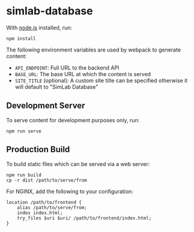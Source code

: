 simlab-database
===============
With [node.js](http://nodejs.org) installed, run:

    npm install

The following environment variables are used by webpack to generate content:

* `API_ENDPOINT`: Full URL to the backend API
* `BASE_URL`: The base URL at which the content is served
* `SITE_TITLE` (optional): A custom site title can be specified otherwise it will default to "SimLab Database"

Development Server
------------------
To serve content for development purposes only, run:

    npm run serve

Production Build
----------------
To build static files which can be served via a web server:

    npm run build
    cp -r dist /path/to/serve/from

For NGINX, add the following to your configuration:

    location /path/to/frontend {
        alias /path/to/serve/from;
        index index.html;
        try_files $uri $uri/ /path/to/frontend/index.html;
    }

